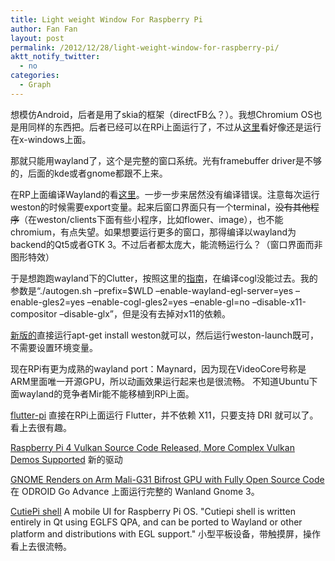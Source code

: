 ```yaml
---
title: Light weight Window For Raspberry Pi
author: Fan Fan
layout: post
permalink: /2012/12/28/light-weight-window-for-raspberry-pi/
aktt_notify_twitter:
  - no
categories:
  - Graph
---
```

想模仿Android，后者是用了skia的框架（directFB么？）。我想Chromium OS也是用同样的东西把。后者已经可以在RPi上面运行了，不过从[这里][1]看好像还是运行在x-windows上面。

那就只能用wayland了，这个是完整的窗口系统。光有framebuffer driver是不够的，后面的kde或者gnome都跟不上来。

在RP上面编译Wayland的看[这里][2]。一步一步来居然没有编译错误。注意每次运行weston的时候需要export变量。起来后窗口界面只有一个terminal，<del>没有其他程序</del>（在weston/clients下面有些小程序，比如flower、image），也不能chromium，有点失望。如果想要运行更多的窗口，那得编译以wayland为backend的Qt5或者GTK 3。不过后者都太庞大，能流畅运行么？（窗口界面而非图形特效）

于是想跑跑wayland下的Clutter，按照这里的[指南][3]，在编译cogl没能过去。我的参数是“./autogen.sh &#8211;prefix=$WLD &#8211;enable-wayland-egl-server=yes &#8211;enable-gles2=yes &#8211;enable-cogl-gles2=yes &#8211;enable-gl=no &#8211;disable-x11-compositor &#8211;disable-glx”，但是没有去掉对x11的依赖。

[新版的][4]直接运行apt-get install weston就可以，然后运行weston-launch既可，不需要设置环境变量。

现在RPi有更为成熟的wayland port：Maynard，因为现在VideoCore号称是ARM里面唯一开源GPU，所以动画效果运行起来也是很流畅。
不知道Ubuntu下面wayland的竞争者Mir能不能移植到RPi上面。

[flutter-pi][5] 直接在RPi上面运行 Flutter，并不依赖 X11，只要支持 DRI 就可以了。看上去很有趣。

[Raspberry Pi 4 Vulkan Source Code Released, More Complex Vulkan Demos Supported][6] 新的驱动

[GNOME Renders on Arm Mali-G31 Bifrost GPU with Fully Open Source Code][7] 在 ODROID Go Advance 上面运行完整的 Wanland Gnome 3。

[CutiePi shell][8] A mobile UI for Raspberry Pi OS. "Cutiepi shell is written entirely in Qt using EGLFS QPA, and can be ported to Wayland or other platform and distributions with EGL support." 小型平板设备，带触摸屏，操作看上去很流畅。

 [1]: http://www.raspberrypi.org/phpBB3/viewtopic.php?p=201360#p201360
 [2]: http://wayland.freedesktop.org/raspberrypi.html
 [3]: http://wayland.freedesktop.org/clutter.html
 [4]: http://fooishbar.org/tell-me-about/wayland-on-raspberry-pi/
 [5]: https://github.com/ardera/flutter-pi
 [6]: https://www.cnx-software.com/2020/06/10/raspberry-pi-4-vulkan-source-code-released-more-complex-vulkan-demos-supported/
 [7]: https://www.cnx-software.com/2020/06/09/gnome-renders-on-arm-mali-g31-bifrost-gpu-with-fully-open-source-code/
 [8]: https://github.com/cutiepi-io/cutiepi-shell
